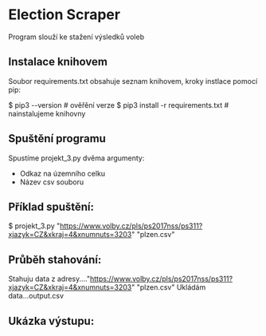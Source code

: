 # Election Scraper
Program slouží ke stažení výsledků voleb

## Instalace knihovem
Soubor requirements.txt obsahuje seznam knihovem, kroky instlace pomocí pip:

$ pip3 --version  # ověřění verze
$ pip3 install -r requirements.txt  # nainstalujeme knihovny

## Spuštění programu
Spustíme projekt_3.py dvěma argumenty:

- Odkaz na územního celku
- Název csv souboru

## Příklad spuštění:
$ projekt_3.py "https://www.volby.cz/pls/ps2017nss/ps311?xjazyk=CZ&xkraj=4&xnumnuts=3203" "plzen.csv"

## Průběh stahování:
Stahuju data z adresy...."https://www.volby.cz/pls/ps2017nss/ps311?xjazyk=CZ&xkraj=4&xnumnuts=3203" "plzen.csv"
Ukládám data...output.csv

## Ukázka výstupu:

